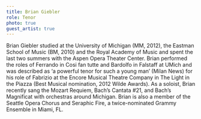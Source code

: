 ```yaml
---
title: Brian Giebler
role: Tenor
photo: true
guest_artist: true
---
```


Brian Giebler studied at the University of Michigan (MM, 2012), the Eastman School of Music (BM, 2010) and the Royal Academy of Music and spent the last two summers with the Aspen Opera Theater Center. Brian performed the roles of Ferrando in Cosi fan tutte and Bardolfo in Falstaff at UMich and was described as ‘a powerful tenor for such a young man’ (Milan News) for his role of Fabrizio at the Encore Musical Theatre Company in The Light in the Piazza (Best Musical nomination, 2012 Wilde Awards). As a soloist, Brian recently sang the Mozart Requiem, Bach’s Cantata #21, and Bach’s Magnificat with orchestras around Michigan. Brian is also a member of the Seattle Opera Chorus and Seraphic Fire, a twice-nominated Grammy Ensemble in Miami, FL.